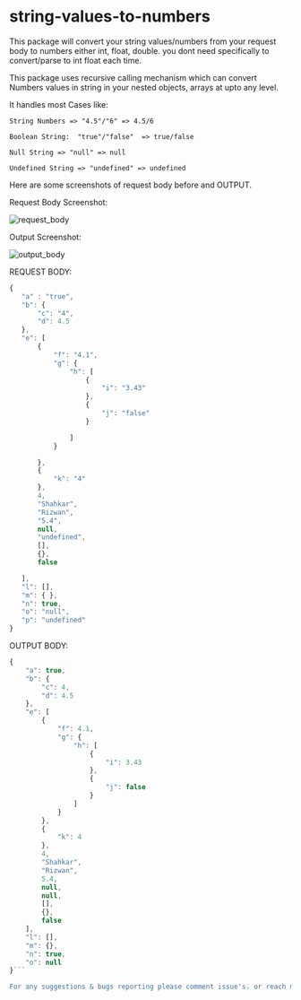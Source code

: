 # string-values-to-numbers

This package will convert your string values/numbers from your request body to numbers either int, float, double. you dont need specifically to convert/parse to int float each time.

This package uses recursive calling mechanism which can convert Numbers values in string in your nested objects, arrays at upto any level.

It handles most Cases like:

```
String Numbers => "4.5"/"6" => 4.5/6

Boolean String:  "true"/"false"  => true/false

Null String => "null" => null

Undefined String => "undefined" => undefined
```

Here are some screenshots of request body before and OUTPUT.

Request Body Screenshot:

![request_body](https://i.imgur.com/CvNcKwf.png)

Output Screenshot:

![output_body](https://i.imgur.com/mi7En5S.png)

REQUEST BODY:

```javascript
{
   "a" : "true",
   "b": {
       "c": "4",
       "d": 4.5
   },
   "e": [
       {
           "f": "4.1",
           "g": {
               "h": [
                   {
                       "i": "3.43"
                   },
                   {
                       "j": "false"
                   }

               ]
           }

       },
       {
           "k": "4"
       },
       4,
       "Shahkar",
       "Rizwan",
       "5.4",
       null,
       "undefined",
       [],
       {},
       false

   ],
   "l": [],
   "m": { },
   "n": true,
   "o": "null",
   "p": "undefined"
}
```

OUTPUT BODY:

```javascript
{
    "a": true,
    "b": {
        "c": 4,
        "d": 4.5
    },
    "e": [
        {
            "f": 4.1,
            "g": {
                "h": [
                    {
                        "i": 3.43
                    },
                    {
                        "j": false
                    }
                ]
            }
        },
        {
            "k": 4
        },
        4,
        "Shahkar",
        "Rizwan",
        5.4,
        null,
        null,
        [],
        {},
        false
    ],
    "l": [],
    "m": {},
    "n": true,
    "o": null
}```

For any suggestions & bugs reporting please comment issue's. or reach me at shahkarkhan02@gmail.com
